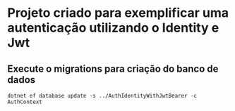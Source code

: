 # Projeto criado para exemplificar uma autenticação utilizando o Identity e Jwt

## Execute o migrations para criação do banco de dados

`dotnet ef database update -s ../AuthIdentityWithJwtBearer -c AuthContext`
